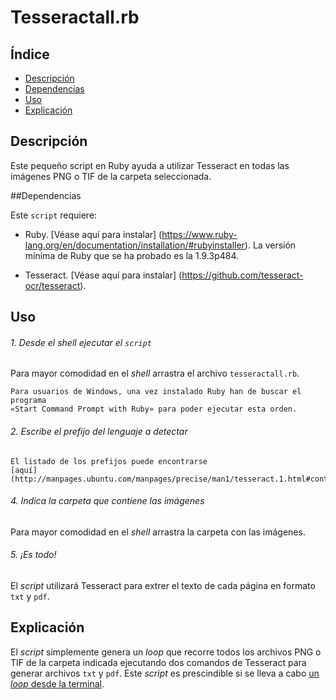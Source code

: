 # Tesseractall.rb

## Índice

* [Descripción](#descripción)
* [Dependencias](#dependencias)
* [Uso](#uso)
* [Explicación](#explicación)

## Descripción

Este pequeño script en Ruby ayuda a utilizar Tesseract en todas las imágenes PNG o TIF de la carpeta seleccionada.

##Dependencias

Este `script` requiere:

* Ruby. [Véase aquí para instalar]
(https://www.ruby-lang.org/en/documentation/installation/#rubyinstaller). La
versión mínima de Ruby que se ha probado es la 1.9.3p484.

* Tesseract. [Véase aquí para instalar]
(https://github.com/tesseract-ocr/tesseract).

## Uso

###### 1. Desde el *shell* ejecutar el `script`

Para mayor comodidad en el *shell* arrastra el archivo `tesseractall.rb`.

    Para usuarios de Windows, una vez instalado Ruby han de buscar el programa
    «Start Command Prompt with Ruby» para poder ejecutar esta orden.

###### 2. Escribe el prefijo del lenguaje a detectar

    El listado de los prefijos puede encontrarse
    [aquí](http://manpages.ubuntu.com/manpages/precise/man1/tesseract.1.html#contenttoc4).

###### 4. Indica la carpeta que contiene las imágenes

Para mayor comodidad en el *shell* arrastra la carpeta con las imágenes.

###### 5. ¡Es todo!

El *script* utilizará Tesseract para extrer el texto de cada página en formato
`txt` y `pdf`.

## Explicación

El *script* simplemente genera un *loop* que recorre todos los archivos PNG o
TIF de la carpeta indicada ejecutando dos comandos de Tesseract para generar
archivos `txt` y `pdf`. Este *script* es prescindible si se lleva a cabo
[un *loop* desde la terminal](http://www.cyberciti.biz/faq/bash-for-loop/).
